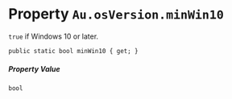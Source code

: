 # Property `Au.osVersion.minWin10`

`true` if Windows 10 or later.

```
public static bool minWin10 { get; }
```

##### Property Value

`bool`